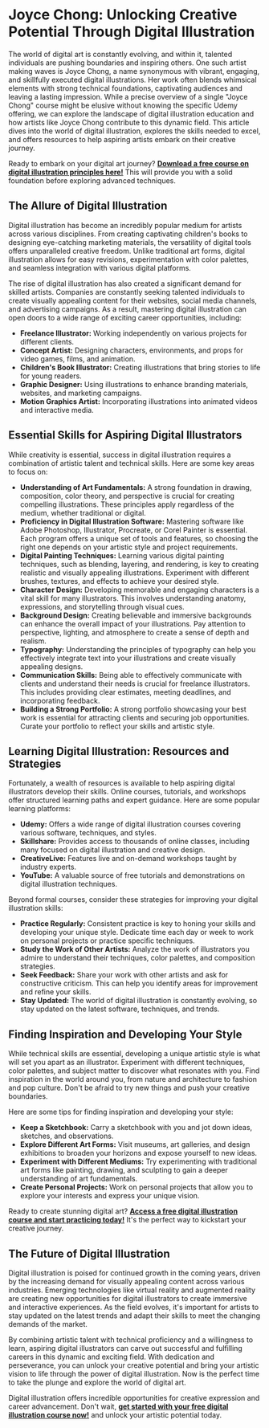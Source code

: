 # Joyce Chong: Unlocking Creative Potential Through Digital Illustration

The world of digital art is constantly evolving, and within it, talented individuals are pushing boundaries and inspiring others. One such artist making waves is Joyce Chong, a name synonymous with vibrant, engaging, and skillfully executed digital illustrations. Her work often blends whimsical elements with strong technical foundations, captivating audiences and leaving a lasting impression. While a precise overview of a single "Joyce Chong" course might be elusive without knowing the specific Udemy offering, we can explore the landscape of digital illustration education and how artists like Joyce Chong contribute to this dynamic field. This article dives into the world of digital illustration, explores the skills needed to excel, and offers resources to help aspiring artists embark on their creative journey.

Ready to embark on your digital art journey? **[Download a free course on digital illustration principles here!](https://udemywork.com/joyce-chong)** This will provide you with a solid foundation before exploring advanced techniques.

## The Allure of Digital Illustration

Digital illustration has become an incredibly popular medium for artists across various disciplines. From creating captivating children's books to designing eye-catching marketing materials, the versatility of digital tools offers unparalleled creative freedom. Unlike traditional art forms, digital illustration allows for easy revisions, experimentation with color palettes, and seamless integration with various digital platforms.

The rise of digital illustration has also created a significant demand for skilled artists. Companies are constantly seeking talented individuals to create visually appealing content for their websites, social media channels, and advertising campaigns. As a result, mastering digital illustration can open doors to a wide range of exciting career opportunities, including:

*   **Freelance Illustrator:** Working independently on various projects for different clients.
*   **Concept Artist:** Designing characters, environments, and props for video games, films, and animation.
*   **Children's Book Illustrator:** Creating illustrations that bring stories to life for young readers.
*   **Graphic Designer:** Using illustrations to enhance branding materials, websites, and marketing campaigns.
*   **Motion Graphics Artist:** Incorporating illustrations into animated videos and interactive media.

## Essential Skills for Aspiring Digital Illustrators

While creativity is essential, success in digital illustration requires a combination of artistic talent and technical skills. Here are some key areas to focus on:

*   **Understanding of Art Fundamentals:** A strong foundation in drawing, composition, color theory, and perspective is crucial for creating compelling illustrations. These principles apply regardless of the medium, whether traditional or digital.
*   **Proficiency in Digital Illustration Software:** Mastering software like Adobe Photoshop, Illustrator, Procreate, or Corel Painter is essential. Each program offers a unique set of tools and features, so choosing the right one depends on your artistic style and project requirements.
*   **Digital Painting Techniques:** Learning various digital painting techniques, such as blending, layering, and rendering, is key to creating realistic and visually appealing illustrations. Experiment with different brushes, textures, and effects to achieve your desired style.
*   **Character Design:** Developing memorable and engaging characters is a vital skill for many illustrators. This involves understanding anatomy, expressions, and storytelling through visual cues.
*   **Background Design:** Creating believable and immersive backgrounds can enhance the overall impact of your illustrations. Pay attention to perspective, lighting, and atmosphere to create a sense of depth and realism.
*   **Typography:** Understanding the principles of typography can help you effectively integrate text into your illustrations and create visually appealing designs.
*   **Communication Skills:** Being able to effectively communicate with clients and understand their needs is crucial for freelance illustrators. This includes providing clear estimates, meeting deadlines, and incorporating feedback.
*   **Building a Strong Portfolio:** A strong portfolio showcasing your best work is essential for attracting clients and securing job opportunities. Curate your portfolio to reflect your skills and artistic style.

## Learning Digital Illustration: Resources and Strategies

Fortunately, a wealth of resources is available to help aspiring digital illustrators develop their skills. Online courses, tutorials, and workshops offer structured learning paths and expert guidance. Here are some popular learning platforms:

*   **Udemy:** Offers a wide range of digital illustration courses covering various software, techniques, and styles.
*   **Skillshare:** Provides access to thousands of online classes, including many focused on digital illustration and creative design.
*   **CreativeLive:** Features live and on-demand workshops taught by industry experts.
*   **YouTube:** A valuable source of free tutorials and demonstrations on digital illustration techniques.

Beyond formal courses, consider these strategies for improving your digital illustration skills:

*   **Practice Regularly:** Consistent practice is key to honing your skills and developing your unique style. Dedicate time each day or week to work on personal projects or practice specific techniques.
*   **Study the Work of Other Artists:** Analyze the work of illustrators you admire to understand their techniques, color palettes, and composition strategies.
*   **Seek Feedback:** Share your work with other artists and ask for constructive criticism. This can help you identify areas for improvement and refine your skills.
*   **Stay Updated:** The world of digital illustration is constantly evolving, so stay updated on the latest software, techniques, and trends.

## Finding Inspiration and Developing Your Style

While technical skills are essential, developing a unique artistic style is what will set you apart as an illustrator. Experiment with different techniques, color palettes, and subject matter to discover what resonates with you. Find inspiration in the world around you, from nature and architecture to fashion and pop culture. Don't be afraid to try new things and push your creative boundaries.

Here are some tips for finding inspiration and developing your style:

*   **Keep a Sketchbook:** Carry a sketchbook with you and jot down ideas, sketches, and observations.
*   **Explore Different Art Forms:** Visit museums, art galleries, and design exhibitions to broaden your horizons and expose yourself to new ideas.
*   **Experiment with Different Mediums:** Try experimenting with traditional art forms like painting, drawing, and sculpting to gain a deeper understanding of art fundamentals.
*   **Create Personal Projects:** Work on personal projects that allow you to explore your interests and express your unique vision.

Ready to create stunning digital art? **[Access a free digital illustration course and start practicing today!](https://udemywork.com/joyce-chong)** It's the perfect way to kickstart your creative journey.

## The Future of Digital Illustration

Digital illustration is poised for continued growth in the coming years, driven by the increasing demand for visually appealing content across various industries. Emerging technologies like virtual reality and augmented reality are creating new opportunities for digital illustrators to create immersive and interactive experiences. As the field evolves, it's important for artists to stay updated on the latest trends and adapt their skills to meet the changing demands of the market.

By combining artistic talent with technical proficiency and a willingness to learn, aspiring digital illustrators can carve out successful and fulfilling careers in this dynamic and exciting field. With dedication and perseverance, you can unlock your creative potential and bring your artistic vision to life through the power of digital illustration. Now is the perfect time to take the plunge and explore the world of digital art.

Digital illustration offers incredible opportunities for creative expression and career advancement. Don't wait, **[get started with your free digital illustration course now!](https://udemywork.com/joyce-chong)** and unlock your artistic potential today.
